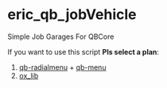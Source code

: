 # eric_qb_jobVehicle
Simple Job Garages For QBCore

If you want to use this script
**Pls select a plan**:
1. [qb-radialmenu](https://github.com/qbcore-framework/qb-radialmenu) + [qb-menu](https://github.com/qbcore-framework/qb-menu)
2. [ox_lib](https://github.com/overextended/ox_lib/releases/latest)
